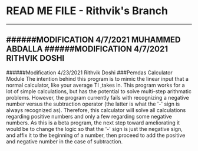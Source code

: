 # READ ME FILE - Rithvik's Branch
-----------------
######MODIFICATION 4/7/2021 MUHAMMED ABDALLA
######MODIFICATION 4/7/2021 RITHVIK DOSHI
-----------------
######Modification 4/23/2021 Rithvik Doshi
###Pemdas Calculator Module
The intention behind this program is to mimic the linear input that a normal calculator, like your average TI ,takes in. This program works for a lot of simple calculations, but has the potential to solve multi-step arithmatic problems. However, the program currently fails with recognizing a negative number versus the subtraction operator (the latter is what the '-' sign is always recognized as). Therefore, this calculator will solve all calculations regarding positive numbers and only a few regarding some negative numbers. As this is a beta program, the next step toward ameliorating it would be to change the logic so that the '-' sign is just the negative sign, and affix it to the beginning of a number, then proceed to add the positive and negative number in the case of subtraction.